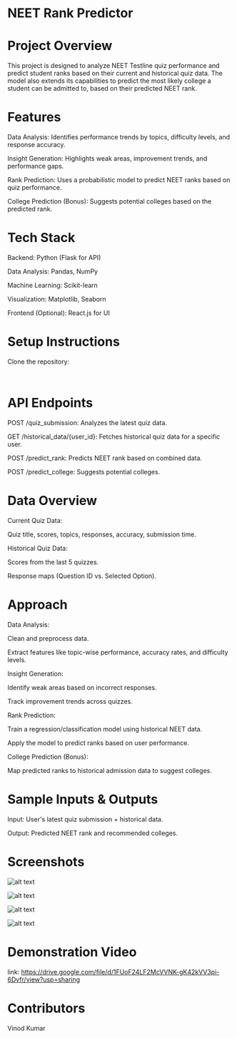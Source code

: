 # NEET Rank Predictor

# Project Overview

This project is designed to analyze NEET Testline quiz performance and predict student ranks based on their current and historical quiz data. The model also extends its capabilities to predict the most likely college a student can be admitted to, based on their predicted NEET rank.

# Features

Data Analysis: Identifies performance trends by topics, difficulty levels, and response accuracy.

Insight Generation: Highlights weak areas, improvement trends, and performance gaps.

Rank Prediction: Uses a probabilistic model to predict NEET ranks based on quiz performance.

College Prediction (Bonus): Suggests potential colleges based on the predicted rank.

# Tech Stack

Backend: Python (Flask for API)

Data Analysis: Pandas, NumPy

Machine Learning: Scikit-learn

Visualization: Matplotlib, Seaborn

Frontend (Optional): React.js for UI

# Setup Instructions

Clone the repository:

```git clone https://github.com/vinod8833/neet_rank.git
```
```cd neet_rank
```

# API Endpoints

POST /quiz_submission: Analyzes the latest quiz data.

GET /historical_data/{user_id}: Fetches historical quiz data for a specific user.

POST /predict_rank: Predicts NEET rank based on combined data.

POST /predict_college: Suggests potential colleges.

# Data Overview

Current Quiz Data:

Quiz title, scores, topics, responses, accuracy, submission time.

Historical Quiz Data:

Scores from the last 5 quizzes.

Response maps (Question ID vs. Selected Option).

# Approach

Data Analysis:

Clean and preprocess data.

Extract features like topic-wise performance, accuracy rates, and difficulty levels.

Insight Generation:

Identify weak areas based on incorrect responses.

Track improvement trends across quizzes.

Rank Prediction:

Train a regression/classification model using historical NEET data.

Apply the model to predict ranks based on user performance.

College Prediction (Bonus):

Map predicted ranks to historical admission data to suggest colleges.


# Sample Inputs & Outputs

Input: User's latest quiz submission + historical data.

Output: Predicted NEET rank and recommended colleges.

# Screenshots

![alt text](image.png)

![alt text](image-1.png)

![alt text](image-2.png)

![alt text](image-3.png)

# Demonstration Video

link: https://drive.google.com/file/d/1FUoF24LF2McVVNK-gK42kVV3pi-6Dvfr/view?usp=sharing

# Contributors

Vinod Kumar